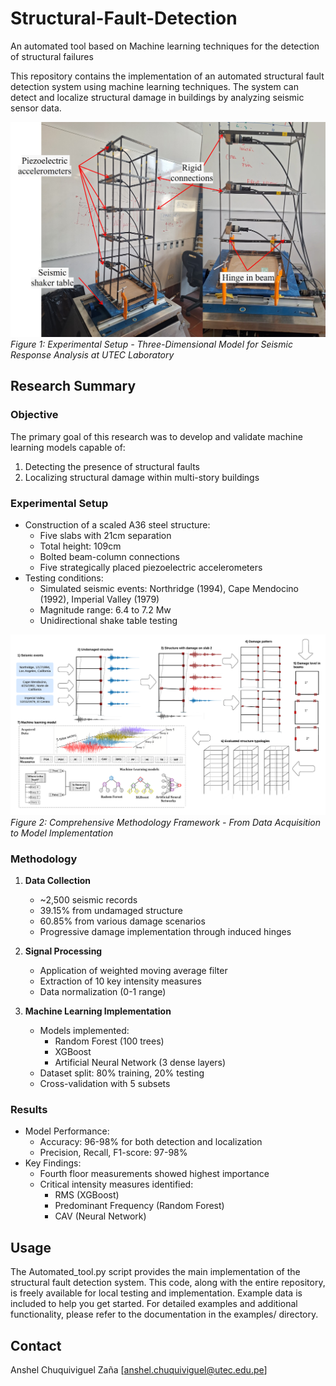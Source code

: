 # Structural-Fault-Detection
An automated tool based on Machine learning techniques for the detection of structural failures

This repository contains the implementation of an automated structural fault detection system using machine learning techniques. The system can detect and localize structural damage in buildings by analyzing seismic sensor data.

![Experimental Setup](images/experimental_setup.jpg)
*Figure 1: Experimental Setup - Three-Dimensional Model for Seismic Response Analysis at UTEC Laboratory*

## Research Summary

### Objective
The primary goal of this research was to develop and validate machine learning models capable of:
1. Detecting the presence of structural faults
2. Localizing structural damage within multi-story buildings

### Experimental Setup
- Construction of a scaled A36 steel structure:
  - Five slabs with 21cm separation
  - Total height: 109cm
  - Bolted beam-column connections
  - Five strategically placed piezoelectric accelerometers
- Testing conditions:
  - Simulated seismic events: Northridge (1994), Cape Mendocino (1992), Imperial Valley (1979)
  - Magnitude range: 6.4 to 7.2 Mw
  - Unidirectional shake table testing

![Methodology Framework](images/methodology.jpg)
*Figure 2: Comprehensive Methodology Framework - From Data Acquisition to Model Implementation*

### Methodology
1. **Data Collection**
   - ~2,500 seismic records
   - 39.15% from undamaged structure
   - 60.85% from various damage scenarios
   - Progressive damage implementation through induced hinges

2. **Signal Processing**
   - Application of weighted moving average filter
   - Extraction of 10 key intensity measures
   - Data normalization (0-1 range)

3. **Machine Learning Implementation**
   - Models implemented:
     - Random Forest (100 trees)
     - XGBoost
     - Artificial Neural Network (3 dense layers)
   - Dataset split: 80% training, 20% testing
   - Cross-validation with 5 subsets

### Results
- Model Performance:
  - Accuracy: 96-98% for both detection and localization
  - Precision, Recall, F1-score: 97-98%
- Key Findings:
  - Fourth floor measurements showed highest importance
  - Critical intensity measures identified:
    - RMS (XGBoost)
    - Predominant Frequency (Random Forest)
    - CAV (Neural Network)

## Usage

The Automated_tool.py script provides the main implementation of the structural fault detection system. This code, along with the entire repository, is freely available for local testing and implementation. Example data is included to help you get started.
For detailed examples and additional functionality, please refer to the documentation in the examples/ directory.

## Contact

Anshel Chuquiviguel Zaña
[anshel.chuquiviguel@utec.edu.pe]
